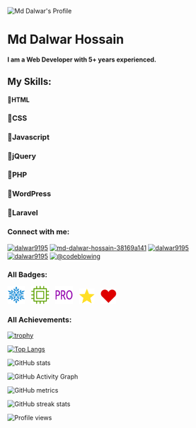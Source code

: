 ![Md Dalwar's Profile](https://scontent.fcgp3-1.fna.fbcdn.net/v/t39.30808-6/310656395_626483105842421_4606452344933814658_n.jpg?stp=dst-jpg_p720x720&_nc_cat=106&ccb=1-7&_nc_sid=e3f864&_nc_ohc=HseJHD7-5rwAX_GCLBf&_nc_ht=scontent.fcgp3-1.fna&oh=00_AfBX49eH4GEntWXqKjHE1O8t0K2GWwHRxBVDl0KwGWMQxA&oe=638EC9A7)

# Md Dalwar Hossain
#### I am a Web Developer with 5+ years experienced.

<h2 align="left">My Skills:</h2>
<h4> 💪HTML </h4>
<h3> 💪CSS </h3>
<h3> 💪Javascript </h3>
<h3> 💪jQuery </h3>
<h3> 💪PHP </h3>
<h3> 💪WordPress </h3>
<h3> 💪Laravel </h3>

<h3 align="left">Connect with me:</h3>
<p align="left">
<a href="https://twitter.com/dalwar9195" target="blank"><img align="center" src="https://raw.githubusercontent.com/rahuldkjain/github-profile-readme-generator/master/src/images/icons/Social/twitter.svg" alt="dalwar9195" height="30" width="40" /></a>
<a href="https://linkedin.com/in/md-dalwar-hossain-38169a141" target="blank"><img align="center" src="https://raw.githubusercontent.com/rahuldkjain/github-profile-readme-generator/master/src/images/icons/Social/linked-in-alt.svg" alt="md-dalwar-hossain-38169a141" height="30" width="40" /></a>
<a href="https://fb.com/dalwar9195" target="blank"><img align="center" src="https://raw.githubusercontent.com/rahuldkjain/github-profile-readme-generator/master/src/images/icons/Social/facebook.svg" alt="dalwar9195" height="30" width="40" /></a>
<a href="https://instagram.com/dalwar9195" target="blank"><img align="center" src="https://raw.githubusercontent.com/rahuldkjain/github-profile-readme-generator/master/src/images/icons/Social/instagram.svg" alt="dalwar9195" height="30" width="40" /></a>
<a href="https://www.youtube.com/c/@codeblowing" target="blank"><img align="center" src="https://raw.githubusercontent.com/rahuldkjain/github-profile-readme-generator/master/src/images/icons/Social/youtube.svg" alt="@codeblowing" height="30" width="40" /></a>
</p>

<h3 align="left">All Badges:</h3>
<p align="left">
<a href='https://archiveprogram.github.com/'><img src='https://raw.githubusercontent.com/acervenky/animated-github-badges/master/assets/acbadge.gif' width='40' height='40'></a> <a href='https://docs.github.com/en/developers'><img src='https://raw.githubusercontent.com/acervenky/animated-github-badges/master/assets/devbadge.gif' width='40' height='40'></a> <a href='https://github.com/pricing'><img src='https://raw.githubusercontent.com/acervenky/animated-github-badges/master/assets/pro.gif' width='40' height='40'></a> <a href='https://stars.github.com/'><img src='https://raw.githubusercontent.com/acervenky/animated-github-badges/master/assets/starbadge.gif' width='35' height='35'></a> <a href='https://docs.github.com/en/github/supporting-the-open-source-community-with-github-sponsors'><img src='https://raw.githubusercontent.com/acervenky/animated-github-badges/master/assets/sponsorbadge.gif' width='35' height='35'></a> 
</p>
<h3 align="left">All Achievements:</h3>

[![trophy](https://github-profile-trophy.vercel.app/?username=mddalwar)](https://github.com/ryo-ma/github-profile-trophy)

[![Top Langs](https://github-readme-stats.vercel.app/api/top-langs/?username=mddalwar)](https://github.com/anuraghazra/github-readme-stats)

![GitHub stats](https://github-readme-stats.vercel.app/api?username=mddalwar&show_icons=true&count_private=true)  

![GitHub Activity Graph](https://activity-graph.herokuapp.com/graph?username=mddalwar)  

![GitHub metrics](https://metrics.lecoq.io/mddalwar)  

![GitHub streak stats](https://streak-stats.demolab.com/?user=mddalwar)  

![Profile views](https://gpvc.arturio.dev/mddalwar)  
